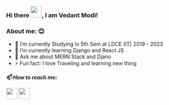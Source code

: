 ### Hi there <img src="https://raw.githubusercontent.com/MartinHeinz/MartinHeinz/master/wave.gif" width="30px">, I am Vedant Modi!

### About me: 😊

- 🔭 I’m currently Studying in 5th Sem at LDCE (IT) 2019 - 2023
- 🌱 I’m currently learning Django and React JS
- 💬 Ask me about MERN Stack and Djano 
- ⚡ Fun fact: I love Traveling and learning new thing
<!-- - 👯 I’m looking to collaborate on ...
- 🤔 I’m looking for help with ...
- 📫 How to reach me: ...
- 😄 Pronouns: ...
 -->
 
 <p>
  <b><i>📫 How to reach me: </i></b>

 
  [<img height="30" src = "https://img.shields.io/badge/gmail-c14438?&style=for-the-badge&logo=gmail&logoColor=white">][gmail] 
  [<img height="30" src="https://img.shields.io/badge/linkedin-blue.svg?&style=for-the-badge&logo=linkedin&logoColor=white" />][LinkedIn]
</p>

[gmail]: mailto:2001vedant@gmail.com
[linkedin]: https://www.linkedin.com/in/vedant-modi-3744ab213/
